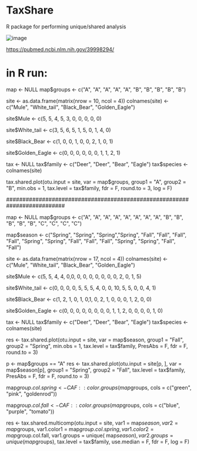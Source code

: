 # TaxShare
R package for performing unique/shared analysis

![image](https://github.com/user-attachments/assets/e0cf4142-4d18-47c4-b7c6-70fd9b3d42b4)

https://pubmed.ncbi.nlm.nih.gov/39998294/

# in R run:

map <- NULL
map$groups <- c("A", "A", "A", "A", "A",
                "B", "B", "B", "B", "B")

site <- as.data.frame(matrix(nrow = 10, ncol = 4))
colnames(site) <- c("Mule", "White_tail", "Black_Bear", "Golden_Eagle")

site$Mule <- c(5, 5, 4, 5, 3,
               0, 0, 0, 0, 0)

site$White_tail <- c(3, 5, 6, 5, 1,
                     5, 0, 1, 4, 0)

site$Black_Bear <- c(1, 0, 0, 1, 0,
                     0, 2, 1, 0, 1)

site$Golden_Eagle <- c(0, 0, 0, 0, 0,
                       0, 1, 1, 2, 1)

tax <- NULL
tax$family <- c("Deer", "Deer", "Bear", "Eagle")
tax$species <- colnames(site)

tax.shared.plot(otu.input = site,
                var = map$groups,
                group1 = "A",
                group2 = "B",
                min.obs = 1,
                tax.level = tax$family,
                fdr = F,
                round.to = 3,
                log = F)

##########################################################################


map <- NULL
map$groups <- c("A", "A", "A", "A", "A", "A", "A", "A",
                "B", "B", "B", "B", "B",
                "C", "C", "C", "C")

map$season <- c("Spring", "Spring", "Spring","Spring", "Fall", "Fall", "Fall", "Fall",
                "Spring", "Spring", "Fall", "Fall", "Fall",
                "Spring", "Spring", "Fall", "Fall")

site <- as.data.frame(matrix(nrow = 17, ncol = 4))
colnames(site) <- c("Mule", "White_tail", "Black_Bear", "Golden_Eagle")

site$Mule <- c(5, 5, 4, 4, 0,0, 0, 0,
               0, 0, 0, 0, 0,
               2, 0, 1, 5)

site$White_tail <- c(0, 0, 0, 0, 5, 5, 5, 4,
                     0, 0, 10, 5, 5,
                     0, 0, 4, 1)

site$Black_Bear <- c(1, 2, 1, 0, 1, 0,1, 0,
                     2, 1, 0, 0, 0,
                     1, 2, 0, 0)

site$Golden_Eagle <- c(0, 0, 0, 0, 0, 0, 0, 0,
                       1, 1, 2, 0, 0,
                       0, 0, 1, 0)

tax <- NULL
tax$family <- c("Deer", "Deer", "Bear", "Eagle")
tax$species <- colnames(site)

res <- tax.shared.plot(otu.input = site,
                       var = map$season,
                       group1 = "Fall",
                       group2 = "Spring",
                       min.obs = 1,
                       tax.level = tax$family,
                       PresAbs = F,
                       fdr = F,
                       round.to = 3)


p <- map$groups == "A"
res <- tax.shared.plot(otu.input = site[p, ],
                       var = map$season[p],
                       group1 = "Spring",
                       group2 = "Fall",
                       tax.level = tax$family,
                       PresAbs = F,
                       fdr = F,
                       round.to = 3)

map$group.col.spring <- CAF::color.groups(map$groups, cols = c("green",
                                                               "pink",
                                                               "goldenrod"))

map$group.col.fall <- CAF::color.groups(map$groups, cols = c("blue",
                                                             "purple",
                                                             "tomato"))

res <- tax.shared.multicomp(otu.input = site,
                            var1 = map$season,
                            var2 = map$groups,
                            var1.color1 = map$group.col.spring,
                            var1.color2 = map$group.col.fall,
                            var1.groups = unique( map$season),
                            var2.groups = unique( map$groups),
                            tax.level = tax$family,
                            use.median = F,
                            fdr = F,
                            log = F)



